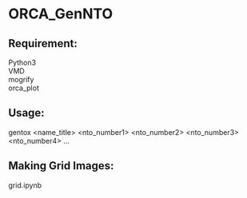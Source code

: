 # ORCA_GenNTO

## Requirement:
Python3\
VMD\
mogrify\
orca_plot

## Usage:
gentox <name_title> <nto_number1> <nto_number2> <nto_number3> <nto_number4> ...

## Making Grid Images:
grid.ipynb
